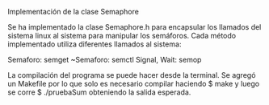 Implementación de la clase Semaphore

Se ha implementado la clase Semaphore.h para encapsular los llamados del sistema linux al sistema para manipular los 
semáforos. Cada método implementado utiliza diferentes llamados al sistema:
 
Semaforo: semget
~Semaforo: semctl
Signal, Wait: semop

La compilación del programa se puede hacer desde la terminal. Se agregó un Makefile por lo que solo es necesario compilar haciendo 
$ make
y luego se corre
$ ./pruebaSum
obteniendo la salida esperada. 
